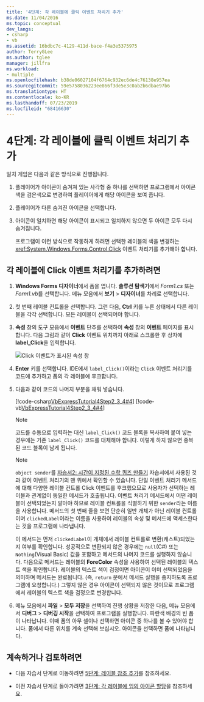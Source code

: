 ```yaml
---
title: '4단계: 각 레이블에 클릭 이벤트 처리기 추가'
ms.date: 11/04/2016
ms.topic: conceptual
dev_langs:
- csharp
- vb
ms.assetid: 16bdbc7c-4129-411d-bace-f4a3e5375975
author: TerryGLee
ms.author: tglee
manager: jillfra
ms.workload:
- multiple
ms.openlocfilehash: b38de06027104f6764c932ec6de4c76138e957ea
ms.sourcegitcommit: 59e5758036223ee866f3de5e3c0ab2b6dbae97b6
ms.translationtype: HT
ms.contentlocale: ko-KR
ms.lasthandoff: 07/23/2019
ms.locfileid: "68416630"
---
```

# <a name="step-4-add-a-click-event-handler-to-each-label"></a>4단계: 각 레이블에 클릭 이벤트 처리기 추가

일치 게임은 다음과 같은 방식으로 진행됩니다.

1. 플레이어가 아이콘이 숨겨져 있는 사각형 중 하나를 선택하면 프로그램에서 아이콘 색을 검은색으로 변경하여 플레이어에게 해당 아이콘을 보여 줍니다.

2. 플레이어가 다른 숨겨진 아이콘을 선택합니다.

3. 아이콘이 일치하면 해당 아이콘이 표시되고 일치하지 않으면 두 아이콘 모두 다시 숨겨집니다.

   프로그램이 이런 방식으로 작동하게 하려면 선택한 레이블의 색을 변경하는 <xref:System.Windows.Forms.Control.Click> 이벤트 처리기를 추가해야 합니다.

## <a name="to-add-a-click-event-handler-to-each-label"></a>각 레이블에 Click 이벤트 처리기를 추가하려면

1. **Windows Forms 디자이너**에서 폼을 엽니다. **솔루션 탐색기**에서 *Form1.cs* 또는 *Form1.vb*를 선택합니다. 메뉴 모음에서 **보기** > **디자이너**를 차례로 선택합니다.

2. 첫 번째 레이블 컨트롤을 선택합니다. 그런 다음, **Ctrl** 키를 누른 상태에서 다른 레이블을 각각 선택합니다. 모든 레이블이 선택되어야 합니다.

3. **속성** 창의 도구 모음에서 **이벤트** 단추를 선택하여 **속성** 창의 **이벤트** 페이지를 표시합니다. 다음 그림과 같이 **Click** 이벤트 위치까지 아래로 스크롤한 후 상자에 **label_Click**을 입력합니다.

     ![Click 이벤트가 표시된 속성 창](../ide/media/express_labelclick.png)

4. **Enter** 키를 선택합니다. IDE에서 `label_Click()`이라는 `Click` 이벤트 처리기를 코드에 추가하고 폼의 각 레이블에 후크합니다.

5. 다음과 같이 코드의 나머지 부분을 채워 넣습니다.

     [!code-csharp[VbExpressTutorial4Step2_3_4#4](../ide/codesnippet/CSharp/step-4-add-a-click-event-handler-to-each-label_1.cs)]
     [!code-vb[VbExpressTutorial4Step2_3_4#4](../ide/codesnippet/VisualBasic/step-4-add-a-click-event-handler-to-each-label_1.vb)]

    > [!NOTE]
    > 코드를 수동으로 입력하는 대신 `label_Click()` 코드 블록을 복사하여 붙여 넣는 경우에는 기존 `label_Click()` 코드를 대체해야 합니다. 이렇게 하지 않으면 중복된 코드 블록이 남게 됩니다.

    > [!NOTE]
    > `object sender`를 [자습서2: 시간이 지정된 수학 퀴즈 만들기](../ide/tutorial-2-create-a-timed-math-quiz.md) 자습서에서 사용된 것과 같이 이벤트 처리기의 맨 위에서 확인할 수 있습니다. 단일 이벤트 처리기 메서드에 대해 다양한 레이블 컨트롤 Click 이벤트를 후크했으므로 사용자가 선택하는 레이블과 관계없이 동일한 메서드가 호출됩니다. 이벤트 처리기 메서드에서 어떤 레이블이 선택되었는지 알아야 하므로 레이블 컨트롤을 식별하기 위한 `sender`라는 이름을 사용합니다. 메서드의 첫 번째 줄을 보면 단순히 일반 개체가 아닌 레이블 컨트롤이며 `clickedLabel`이라는 이름을 사용하여 레이블의 속성 및 메서드에 액세스한다는 것을 프로그램에 나타냅니다.

     이 메서드는 먼저 `clickedLabel`이 개체에서 레이블 컨트롤로 변환(캐스트)되었는지 여부를 확인합니다. 성공적으로 변환되지 않은 경우에는 `null`(C#) 또는 `Nothing`(Visual Basic) 값을 포함하고 메서드의 나머지 코드를 실행하지 않습니다. 다음으로 메서드는 레이블의 **ForeColor** 속성을 사용하여 선택된 레이블의 텍스트 색을 확인합니다. 레이블의 텍스트 색이 검정이면 아이콘이 이미 선택되었음을 의미하며 메서드는 완료됩니다. (즉, `return` 문에서 메서드 실행을 중지하도록 프로그램에 요청합니다.) 그렇지 않은 경우 아이콘이 선택되지 않은 것이므로 프로그램에서 레이블의 텍스트 색을 검정으로 변경합니다.

6. 메뉴 모음에서 **파일** > **모두 저장**을 선택하여 진행 상황을 저장한 다음, 메뉴 모음에서 **디버그** > **디버깅 시작**을 선택하여 프로그램을 실행합니다. 파란색 배경의 빈 폼이 나타납니다. 이때 폼의 아무 셀이나 선택하면 아이콘 중 하나를 볼 수 있어야 합니다. 폼에서 다른 위치를 계속 선택해 보십시오. 아이콘을 선택하면 폼에 나타납니다.

## <a name="to-continue-or-review"></a>계속하거나 검토하려면

- 다음 자습서 단계로 이동하려면 [5단계: 레이블 참조 추가](../ide/step-5-add-label-references.md)를 참조하세요.

- 이전 자습서 단계로 돌아가려면 [3단계: 각 레이블에 임의 아이콘 할당](../ide/step-3-assign-a-random-icon-to-each-label.md)을 참조하세요.
